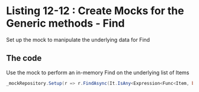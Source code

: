 # Listing 12-12 : Create Mocks for the Generic methods - Find

Set up the mock to manipulate the underlying data for Find

## The code

Use the mock to perform an in-memory Find on the underlying list of Items

```cs
_mockRepository.Setup(r => r.FindAsync(It.IsAny<Expression<Func<Item, bool>>>())).ReturnsAsync((Expression<Func<Item, bool>> predicate) => _items.Where(predicate.Compile()).ToList());
```  
